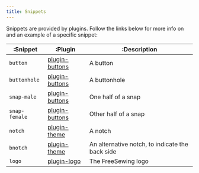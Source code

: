 ```yaml
---
title: Snippets
---
```


Snippets are provided by plugins. Follow the links below for more info on and an example of a specific snippet:

| :Snippet      | :Plugin                                      | :Description                                    |
| ------------- | -------------------------------------------- | ----------------------------------------------- |
| `button`      | [plugin-buttons](/reference/plugins/buttons) | A button                                        |
| `buttonhole`  | [plugin-buttons](/reference/plugins/buttons) | A buttonhole                                    |
| `snap-male`   | [plugin-buttons](/reference/plugins/buttons) | One half of a snap                              |
| `snap-female` | [plugin-buttons](/reference/plugins/buttons) | Other half of a snap                            |
| `notch`       | [plugin-theme](/reference/plugins/theme)     | A notch                                         |
| `bnotch`      | [plugin-theme](/reference/plugins/theme)     | An alternative notch, to indicate the back side |
| `logo`        | [plugin-logo](/reference/plugins/logo)       | The FreeSewing logo                             |


